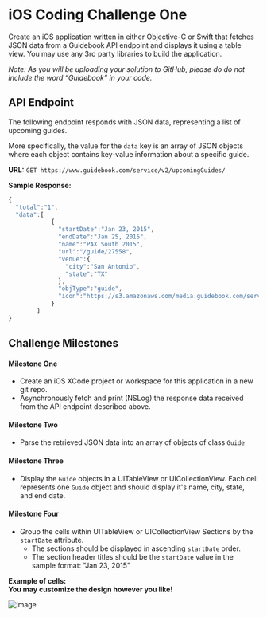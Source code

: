 # iOS Coding Challenge One

Create an iOS application written in either Objective-C or Swift that fetches JSON data from a Guidebook API endpoint and displays
it using a table view. You may use any 3rd party libraries to build the application.

_Note: As you will be uploading your solution to GitHub, please do do not include the word “Guidebook” in your code._

## API Endpoint
The following endpoint responds with JSON data, representing a list of upcoming guides.

More specifically, the value for the `data` key is an array of JSON objects where
each object contains key-value information about a specific guide.

**URL:**
`GET https://www.guidebook.com/service/v2/upcomingGuides/`

**Sample Response:**

```js
{  
  "total":"1",
  "data":[  
            {  
              "startDate":"Jan 23, 2015",
              "endDate":"Jan 25, 2015",
              "name":"PAX South 2015",
              "url":"/guide/27558",
              "venue":{  
                "city":"San Antonio",
                "state":"TX"
              },
              "objType":"guide",
              "icon":"https://s3.amazonaws.com/media.guidebook.com/service/ghuQSj9675C8zKbaXtUTAMWxsVGkJf4r/logo.png"
            }
        ]
}
```

## Challenge Milestones

#### Milestone One
- Create an iOS XCode project or workspace for this application in a new git repo.
- Asynchronously fetch and print (NSLog) the response data received from the API endpoint described above.

#### Milestone Two
- Parse the retrieved JSON data into an array of objects of class `Guide`

#### Milestone Three
- Display the `Guide` objects in a UITableView or UICollectionView. Each cell represents one `Guide` object and should display it's name, city, state, and end date.

#### Milestone Four
- Group the cells within UITableView or UICollectionView Sections by the `startDate` attribute.
  - The sections should be displayed in ascending `startDate` order.
  - The section header titles should be the `startDate` value in the sample format: "Jan 23, 2015"

**Example of cells:**  
**You may customize the design however you like!**

![image](https://s3.amazonaws.com/uploads.hipchat.com/17292/98408/x1KgCYy0SXeyRQq/Screen%20Shot%202015-06-29%20at%204.08.03%20PM.png)
